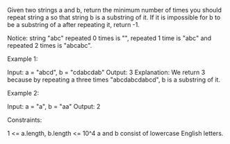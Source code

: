 Given two strings a and b, return the minimum number of times you should
repeat string a so that string b is a substring of it. If it is impossible
for b​​​​​​ to be a substring of a after repeating it, return -1.

Notice: string "abc" repeated 0 times is "", repeated 1 time is "abc" and
repeated 2 times is "abcabc".


Example 1:


Input: a = "abcd", b = "cdabcdab"
Output: 3
Explanation: We return 3 because by repeating a three times "abcdabcdabcd", b
is a substring of it.


Example 2:


Input: a = "a", b = "aa"
Output: 2



Constraints:


1 <= a.length, b.length <= 10^4
a and b consist of lowercase English letters.




